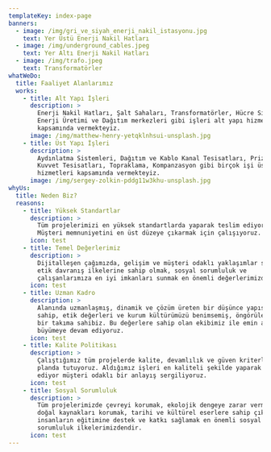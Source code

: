 ```yaml
---
templateKey: index-page
banners:
  - image: /img/gri_ve_siyah_enerji_nakil_istasyonu.jpg
    text: Yer Üstü Enerji Nakil Hatları
  - image: /img/underground_cables.jpeg
    text: Yer Altı Enerji Nakil Hatları
  - image: /img/trafo.jpeg
    text: Transformatörler
whatWeDo:
  title: Faaliyet Alanlarımız
  works:
    - title: Alt Yapı İşleri
      description: >
        Enerji Nakil Hatları, Şalt Sahaları, Transformatörler, Hücre Sistemleri,
        Enerji Üretimi ve Dağıtım merkezleri gibi işleri alt yapı hizmetleri
        kapsamında vermekteyiz.
      image: /img/matthew-henry-yetqklnhsui-unsplash.jpg
    - title: Üst Yapı İşleri
      description: >
        Aydınlatma Sistemleri, Dağıtım ve Kablo Kanal Tesisatları, Priz ve
        Kuvvet Tesisatları, Topraklama, Kompanzasyon gibi birçok işi üst yapı
        hizmetleri kapsamında vermekteyiz.
      image: /img/sergey-zolkin-pddg11w3khu-unsplash.jpg
whyUs:
  title: Neden Biz?
  reasons:
    - title: Yüksek Standartlar
      description: >
        Tüm projelerimizi en yüksek standartlarda yaparak teslim ediyoruz.
        Müşteri memnuniyetini en üst düzeye çıkarmak için çalışıyoruz.
      icon: test
    - title: Temel Değerlerimiz
      description: >
        Dijitalleşen çağımızda, gelişim ve müşteri odaklı yaklaşımlar sunmak,
        etik davranış ilkelerine sahip olmak, sosyal sorumluluk ve
        çalışanlarımıza en iyi imkanları sunmak en önemli değerlerimizdir.
      icon: test
    - title: Uzman Kadro
      description: >
        Alanında uzmanlaşmış, dinamik ve çözüm üreten bir düşünce yapısına
        sahip, etik değerleri ve kurum kültürümüzü benimsemiş, öngörüleri yüksek
        bir takıma sahibiz. Bu değerlere sahip olan ekibimiz ile emin adımlarla
        büyümeye devam ediyoruz.
      icon: test
    - title: Kalite Politikası
      description: >
        Çalıştığımız tüm projelerde kalite, devamlılık ve güven kriterlerini ön
        planda tutuyoruz. Aldığımız işleri en kaliteli şekilde yaparak teslim
        ediyor müşteri odaklı bir anlayış sergiliyoruz.
      icon: test
    - title: Sosyal Sorumluluk
      description: >
        Tüm projelerimizde çevreyi korumak, ekolojik dengeye zarar vermemek,
        doğal kaynakları korumak, tarihi ve kültürel eserlere sahip çıkmak,
        insanların eğitimine destek ve katkı sağlamak en önemli sosyal
        sorumluluk ilkelerimizdendir.
      icon: test
---
```

